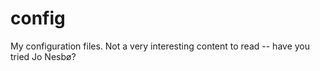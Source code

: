 config
======

My configuration files. Not a very interesting content to read -- have you tried Jo Nesbø?
